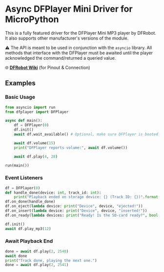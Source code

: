 # Async DFPlayer Mini Driver for MicroPython

This is a fully featured driver for the DFPlayer Mini MP3 player by DFRobot.
It also supports other manufacturer's versions of the module.

⚠️️ The API is meant to be used in conjunction with the `asyncio` library.
All methods that interface with the DFPlayer must be awaited until
the player acknowledged the command/returned a queried value.

🌐 **[DFRobot Wiki](https://wiki.dfrobot.com/DFPlayer_Mini_SKU_DFR0299)** (for Pinout & Connection)

## Examples

### Basic Usage

```python
from asyncio import run
from dfplayer import DFPlayer

async def main():
    df = DFPlayer(0)
    df.init()
    await df.wait_available() # Optional, make sure DFPlayer is booted.

    await df.volume(15)
    print("DFPlayer reports volume:", await df.volume())

    await df.play(4, 28)

run(main())
```

### Event Listeners
```python
df = DFPlayer(0)
def handle_done(device: int, track_id: int):
    print("Playback ended on storage device: {} (Track ID: {})".format(device, track_id))
df.on_done(handle_done)
df.on_eject(lambda device: print("Device", device, "ejected!"))
df.on_insert(lambda device: print("Device", device, "inserted!"))
df.on_ready(lambda devices: print("Ready! Is the SD-card ready?", bool(devices & df.DEVICE_SDCARD)))

df.init()
await df.play_mp3(12)
```

### Await Playback End
```python
done = await df.play(2, 2540)
await done
print("Track done, playing the next one.")
done = await df.play(2, 2541)
```
